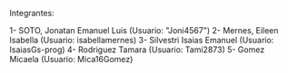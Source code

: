 Integrantes:

1- SOTO, Jonatan Emanuel Luis (Usuario: "Joni4567")
2- Mernes, Eileen Isabella (Usuario: isabellamernes)
3- Silvestri Isaias Emanuel (Usuario: IsaiasGs-prog)
4- Rodriguez Tamara (Usuario: Tami2873)
5- Gomez Micaela (Usuario: Mica16Gomez)